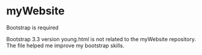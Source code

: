 # myWebsite
Bootstrap is required

Bootstrap 3.3 version
young.html is not related to the myWebsite repository. The file helped me improve my bootstrap skills.
